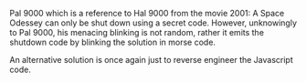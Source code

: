 Pal 9000 which is a reference to Hal 9000 from the movie 2001: A Space Odessey can only be shut down using a secret code.
However, unknowingly to Pal 9000, his menacing blinking is not random, rather it emits the shutdown code by blinking 
the solution in morse code.

An alternative solution is once again just to reverse engineer the Javascript code.